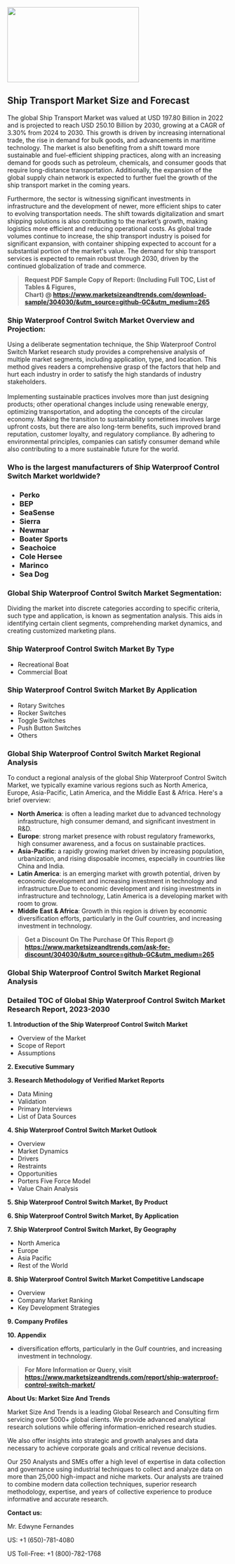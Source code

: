 <p><img class="alignnone size-medium wp-image-20088" src="https://ffe5etoiles.com/wp-content/uploads/2024/12/MST1-300x171.png" alt="" width="300" height="171" /></p><h2>Ship Transport Market Size and Forecast</h2><p>The global Ship Transport Market was valued at USD 197.80 Billion in 2022 and is projected to reach USD 250.10 Billion by 2030, growing at a CAGR of 3.30% from 2024 to 2030. This growth is driven by increasing international trade, the rise in demand for bulk goods, and advancements in maritime technology. The market is also benefiting from a shift toward more sustainable and fuel-efficient shipping practices, along with an increasing demand for goods such as petroleum, chemicals, and consumer goods that require long-distance transportation. Additionally, the expansion of the global supply chain network is expected to further fuel the growth of the ship transport market in the coming years.</p><p>Furthermore, the sector is witnessing significant investments in infrastructure and the development of newer, more efficient ships to cater to evolving transportation needs. The shift towards digitalization and smart shipping solutions is also contributing to the market’s growth, making logistics more efficient and reducing operational costs. As global trade volumes continue to increase, the ship transport industry is poised for significant expansion, with container shipping expected to account for a substantial portion of the market's value. The demand for ship transport services is expected to remain robust through 2030, driven by the continued globalization of trade and commerce.</p></p><blockquote id="" class=""><strong>Request PDF Sample Copy of Report: (Including Full TOC, List of Tables &amp; Figures, Chart)&nbsp;@&nbsp;<strong><a href="https://www.marketsizeandtrends.com/download-sample/304030/&utm_source=github-GC&utm_medium=265" target="_blank">https://www.marketsizeandtrends.com/download-sample/304030/&utm_source=github-GC&utm_medium=265</a></strong></strong></blockquote><h3 id="" class="">Ship Waterproof Control Switch Market&nbsp;Overview and Projection:</h3><p id="" class="">Using a deliberate segmentation technique, the Ship Waterproof Control Switch Market research study provides a comprehensive analysis of multiple market segments, including application, type, and location. This method gives readers a comprehensive grasp of the factors that help and hurt each industry in order to satisfy the high standards of industry stakeholders. <br /> <br />Implementing sustainable practices involves more than just designing products; other operational changes include using renewable energy, optimizing transportation, and adopting the concepts of the circular economy. Making the transition to sustainability sometimes involves large upfront costs, but there are also long-term benefits, such improved brand reputation, customer loyalty, and regulatory compliance. By adhering to environmental principles, companies can satisfy consumer demand while also contributing to a more sustainable future for the world.</p><h3 id="" class="">Who is the largest manufacturers of&nbsp;Ship Waterproof Control Switch Market worldwide?</h3><h3 class=""><p><ul><li>Perko </li><li> BEP </li><li> SeaSense </li><li> Sierra </li><li> Newmar </li><li> Boater Sports </li><li> Seachoice </li><li> Cole Hersee </li><li> Marinco </li><li> Sea Dog</li></ul></p></h3><h3 id="" class="">Global&nbsp;Ship Waterproof Control Switch Market Segmentation:</h3><p id="" class="">Dividing the market into discrete categories according to specific criteria, such type and application, is known as segmentation analysis. This aids in identifying certain client segments, comprehending market dynamics, and creating customized marketing plans.</p><h3 id="" class="">Ship Waterproof Control Switch Market&nbsp;By Type</h3><p><p><ul><li>Recreational Boat</li><li> Commercial Boat</p></li></ul></p></p><h3 id="" class="">Ship Waterproof Control Switch Market&nbsp;By Application</h3><p class=""><p><ul><li>Rotary Switches</li><li> Rocker Switches</li><li> Toggle Switches</li><li> Push Button Switches</li><li> Others</li></ul></p></p><h3 id="" class="">Global Ship Waterproof Control Switch Market Regional Analysis</h3><p id="" class="">To conduct a regional analysis of the global Ship Waterproof Control Switch Market, we typically examine various regions such as North America, Europe, Asia-Pacific, Latin America, and the Middle East &amp; Africa. Here's a brief overview:</p><ul><li><strong>North America</strong>: is often a leading market due to advanced technology infrastructure, high consumer demand, and significant investment in R&amp;D.</li><li><strong>Europe</strong>: strong market presence with robust regulatory frameworks, high consumer awareness, and a focus on sustainable practices.</li><li><strong>Asia-Pacific</strong>: a rapidly growing market driven by increasing population, urbanization, and rising disposable incomes, especially in countries like China and India.</li><li><strong>Latin America</strong>: is an emerging market with growth potential, driven by economic development and increasing investment in technology and infrastructure.Due to economic development and rising investments in infrastructure and technology, Latin America is a developing market with room to grow.</li><li><strong>Middle East &amp; Africa</strong>: Growth in this region is driven by economic diversification efforts, particularly in the Gulf countries, and increasing investment in technology.</li></ul><blockquote id="" class=""><strong>Get a Discount On The Purchase Of This Report @ <strong><a href="https://www.marketsizeandtrends.com/ask-for-discount/304030/&utm_source=github-GC&utm_medium=265" target="_blank">https://www.marketsizeandtrends.com/ask-for-discount/304030/&utm_source=github-GC&utm_medium=265</a></strong></strong></blockquote><h3 id="" class="">Global Ship Waterproof Control Switch Market Regional Analysis</h3><h3 id="" class="">Detailed TOC of Global Ship Waterproof Control Switch Market Research Report, 2023-2030</h3><p id="" class=""><strong>1. Introduction of the Ship Waterproof Control Switch Market</strong></p><ul><li>Overview of the Market</li><li>Scope of Report</li><li>Assumptions</li></ul><p id="" class=""><strong>2. Executive Summary</strong></p><p id="" class=""><strong>3. Research Methodology of Verified Market Reports</strong></p><ul><li>Data Mining</li><li>Validation</li><li>Primary Interviews</li><li>List of Data Sources</li></ul><p id="" class=""><strong>4. Ship Waterproof Control Switch Market Outlook</strong></p><ul><li>Overview</li><li>Market Dynamics</li><li>Drivers</li><li>Restraints</li><li>Opportunities</li><li>Porters Five Force Model</li><li>Value Chain Analysis</li></ul><p id="" class=""><strong>5. Ship Waterproof Control Switch Market, By Product</strong></p><p id="" class=""><strong>6. Ship Waterproof Control Switch Market, By Application</strong></p><p id="" class=""><strong>7. Ship Waterproof Control Switch Market, By Geography</strong></p><ul><li>North America</li><li>Europe</li><li>Asia Pacific</li><li>Rest of the World</li></ul><p id="" class=""><strong>8. Ship Waterproof Control Switch Market Competitive Landscape</strong></p><ul><li>Overview</li><li>Company Market Ranking</li><li>Key Development Strategies</li></ul><p id="" class=""><strong>9. Company Profiles</strong></p><p id="" class=""><strong>10. Appendix</strong></p><ul><li>diversification efforts, particularly in the Gulf countries, and increasing investment in technology.</li></ul><blockquote id="" class=""><strong>For More Information or Query, visit <strong><strong><a href="https://www.marketsizeandtrends.com/report/ship-waterproof-control-switch-market/" target="_blank">https://www.marketsizeandtrends.com/report/ship-waterproof-control-switch-market/</a></strong></strong></strong></blockquote><p id="" class=""><strong>About Us: Market Size And Trends</strong></p><p id="" class="">Market Size And Trends is a leading Global Research and Consulting firm servicing over 5000+ global clients. We provide advanced analytical research solutions while offering information-enriched research studies.</p><p id="" class="">We also offer insights into strategic and growth analyses and data necessary to achieve corporate goals and critical revenue decisions.</p><p id="" class="">Our 250 Analysts and SMEs offer a high level of expertise in data collection and governance using industrial techniques to collect and analyze data on more than 25,000 high-impact and niche markets. Our analysts are trained to combine modern data collection techniques, superior research methodology, expertise, and years of collective experience to produce informative and accurate research.</p><p id="" class=""><strong>Contact us:</strong></p><p id="" class="">Mr. Edwyne Fernandes</p><p id="" class="">US: +1 (650)-781-4080</p><p id="" class="">US Toll-Free: +1 (800)-782-1768</p>
